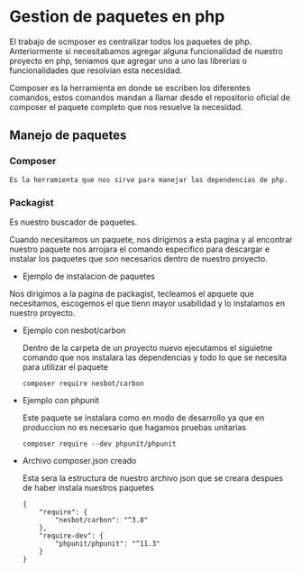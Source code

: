 # Gestion de paquetes en php

El trabajo de ocmposer es centralizar todos los paquetes de php.
Anteriormente si necesitabamos agregar alguna funcionalidad de nuestro proyecto en php, teniamos que agregar uno a uno las librerias o funcionalidades que resolvian esta necesidad.

Composer es la herramienta en donde se escriben los diferentes comandos, estos comandos mandan a llamar desde el repositorio oficial de composer el paquete completo que nos resuelve la necesidad.

## Manejo de paquetes

### Composer
    Es la herramienta que nos sirve para manejar las dependencias de php.

### Packagist
Es nuestro buscador de paquetes.

Cuando necesitamos un paquete, nos dirigimos a esta pagina y al encontrar nuestro paquete nos arrojara el comando especifico para descargar e instalar los paquetes que son necesarios dentro de nuestro proyecto.

- Ejemplo de instalacion de paquetes

Nos dirigimos a la pagina de packagist, tecleamos el apquete que necesitamos, escogemos el que tienn mayor usabilidad y lo instalamos en nuestro proyecto.

- Ejemplo con nesbot/carbon

    Dentro de la carpeta de un proyecto nuevo ejecutamos el siguietne comando que nos instalara las dependencias y todo lo que se necesita para utilizar el paquete
    
    ```
    composer require nesbot/carbon 
    ```

-  Ejemplo con phpunit

    Este paquete se instalara como en modo de desarrollo ya que en produccion no es necesario que hagamos pruebas unitarias
    ```
    composer require --dev phpunit/phpunit
    ```

- Archivo composer.json creado

    Esta sera la estructura de nuestro archivo json que se creara despues de haber instala nuestros paquetes

    ```
    {
        "require": {
            "nesbot/carbon": "^3.8"
        },
        "require-dev": {
            "phpunit/phpunit": "^11.3"
        }   
    }
    ```